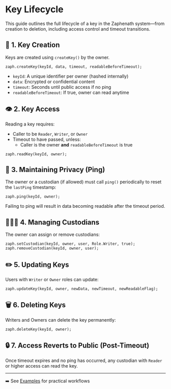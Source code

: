 # Key Lifecycle

This guide outlines the full lifecycle of a key in the Zaphenath system—from creation to deletion, including access control and timeout transitions.

## 🪪 1. Key Creation

Keys are created using `createKey()` by the owner.

```solidity
zaph.createKey(keyId, data, timeout, readableBeforeTimeout);
```

- `keyId`: A unique identifier per owner (hashed internally)
- `data`: Encrypted or confidential content
- `timeout`: Seconds until public access if no ping
- `readableBeforeTimeout`: If true, owner can read anytime

## 👁 2. Key Access

Reading a key requires:

- Caller to be `Reader`, `Writer`, or `Owner`
- Timeout to have passed, unless:
  - Caller is the owner **and** `readableBeforeTimeout` is true

```solidity
zaph.readKey(keyId, owner);
```

## 🔁 3. Maintaining Privacy (Ping)

The owner or a custodian (if allowed) must call `ping()` periodically to reset the `lastPing` timestamp:

```solidity
zaph.ping(keyId, owner);
```

Failing to ping will result in data becoming readable after the timeout period.

## 🧑‍🤝‍🧑 4. Managing Custodians

The owner can assign or remove custodians:

```solidity
zaph.setCustodian(keyId, owner, user, Role.Writer, true);
zaph.removeCustodian(keyId, owner, user);
```

## ✏️ 5. Updating Keys

Users with `Writer` or `Owner` roles can update:

```solidity
zaph.updateKey(keyId, owner, newData, newTimeout, newReadableFlag);
```

## 🗑 6. Deleting Keys

Writers and Owners can delete the key permanently:

```solidity
zaph.deleteKey(keyId, owner);
```

## 🔒 7. Access Reverts to Public (Post-Timeout)

Once timeout expires and no ping has occurred, any custodian with `Reader` or higher access can read the key.

---

➡️ See [Examples](examples.md) for practical workflows
